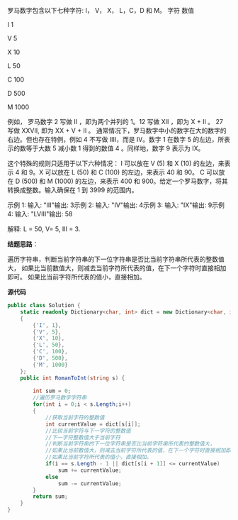 罗马数字包含以下七种字符: I， V， X， L，C，D 和 M。
字符     数值

I       1

V       5

X       10

L       50

C       100

D       500

M       1000



例如， 罗马数字 2 写做 II ，即为两个并列的 1。12 写做 XII ，即为 X + II 。 27 写做 XXVII, 即为 XX + V + II 。
通常情况下，罗马数字中小的数字在大的数字的右边。但也存在特例，例如 4 不写做 IIII，而是 IV。数字 1 在数字 5 的左边，所表示的数等于大数 5 减小数 1 得到的数值 4 。同样地，数字 9 表示为 IX。

这个特殊的规则只适用于以下六种情况：
      I 可以放在 V (5) 和 X (10) 的左边，来表示 4 和 9。X 可以放在 L (50) 和 C (100) 的左边，来表示 40 和 90。 C 可以放在 D (500) 和 M (1000) 的左边，来表示 400 和 900。给定一个罗马数字，将其转换成整数。输入确保在 1 到 3999 的范围内。

示例 1:
输入: "III"输出: 3示例 2:
输入: "IV"输出: 4示例 3:
输入: "IX"输出: 9示例 4:
输入: "LVIII"输出: 58

解释: L = 50, V= 5, III = 3.

**结题思路**： 

 遍历字符串，判断当前字符串的下一位字符串是否比当前字符串所代表的整数值大，  如果比当前数值大，则减去当前字符所代表的值，在下一个字符时直接相加即可。  如果比当前字符所代表的值小，直接相加。

**源代码**

```C#
public class Solution {
    static readonly Dictionary<char, int> dict = new Dictionary<char, int>
    {
        {'I', 1},
        {'V', 5},
        {'X', 10},
        {'L', 50},
        {'C', 100},
        {'D', 500},
        {'M', 1000}
    };
    public int RomanToInt(string s) {
        
        int sum = 0;
        //遍历罗马数字字符串
        for(int i = 0;i < s.Length;i++)
        {
            //获取当前字符的整数值
            int currentValue = dict[s[i]];
            //比较当前字符与下一字符的整数值
            //下一字符整数值大于当前字符
            //判断当前字符串的下一位字符串是否比当前字符串所代表的整数值大，
            //如果比当前数值大，则减去当前字符所代表的值，在下一个字符时直接相加即可。
            //如果比当前字符所代表的值小，直接相加。
            if(i == s.Length - 1 || dict[s[i + 1]] <= currentValue)
                sum += currentValue;
            else
                sum -= currentValue;
        }
        return sum;
    }
}
```

